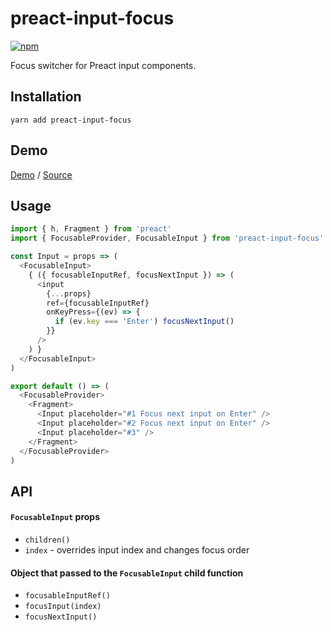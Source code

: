 # preact-input-focus

[![npm](https://img.shields.io/npm/v/preact-input-focus.svg)](https://www.npmjs.com/package/preact-input-focus)

Focus switcher for Preact input components.

## Installation
  
```
yarn add preact-input-focus
```

## Demo

[Demo](https://fakundo.github.io/react-input-focus/preact/)
/
[Source](https://github.com/fakundo/react-input-focus/tree/master/packages/preact-input-focus/examples)

## Usage

```javascript
import { h, Fragment } from 'preact'
import { FocusableProvider, FocusableInput } from 'preact-input-focus'

const Input = props => (
  <FocusableInput>
    { ({ focusableInputRef, focusNextInput }) => (
      <input
        {...props}
        ref={focusableInputRef}
        onKeyPress={(ev) => {
          if (ev.key === 'Enter') focusNextInput()
        }}
      />
    ) }
  </FocusableInput>
)

export default () => (
  <FocusableProvider>
    <Fragment>
      <Input placeholder="#1 Focus next input on Enter" />
      <Input placeholder="#2 Focus next input on Enter" />
      <Input placeholder="#3" />
    </Fragment>
  </FocusableProvider>
)
```

## API

#### `FocusableInput` props

- `children()`
- `index` - overrides input index and changes focus order

#### Object that passed to the `FocusableInput` child function

- `focusableInputRef()`
- `focusInput(index)`
- `focusNextInput()`

